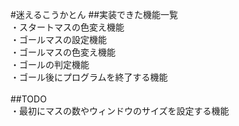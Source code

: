 #迷えるこうかとん
##実装できた機能一覧<br>
・スタートマスの色変え機能<br>
・ゴールマスの設定機能<br>
・ゴールマスの色変え機能<br>
・ゴールの判定機能<br>
・ゴール後にプログラムを終了する機能<br>
<br>
##TODO<br>
・最初にマスの数やウィンドウのサイズを設定する機能<br>
